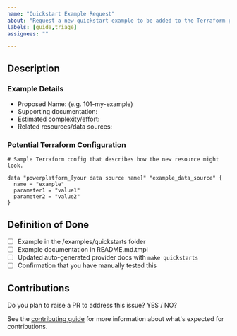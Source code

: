 ```yaml
---
name: "Quickstart Example Request"
about: "Request a new quickstart example to be added to the Terraform provider repository."
labels: [guide,triage]
assignees: ""

---
```


## Description

<!-- Short description here describing the new quickstart example that you're requesting.  Include a use case for why users need this example. -->

### Example Details

- Proposed Name: (e.g. 101-my-example)
- Supporting documentation: <!-- links to product documentation (if public). -->
- Estimated complexity/effort: <!--  (e.g., easy, moderate, hard) -->
- Related resources/data sources: <!-- what data sources and/or resources will this example use? -->

### Potential Terraform Configuration

```hcl
# Sample Terraform config that describes how the new resource might look.

data "powerplatform_[your data source name]" "example_data_source" {
  name = "example"
  parameter1 = "value1"
  parameter2 = "value2"
}

```

## Definition of Done

- [ ] Example in the /examples/quickstarts folder
- [ ] Example documentation in README.md.tmpl
- [ ] Updated auto-generated provider docs with `make quickstarts`
- [ ] Confirmation that you have manually tested this

## Contributions

Do you plan to raise a PR to address this issue? YES / NO?

See the [contributing guide](/CONTRIBUTING.md?) for more information about what's expected for contributions.
